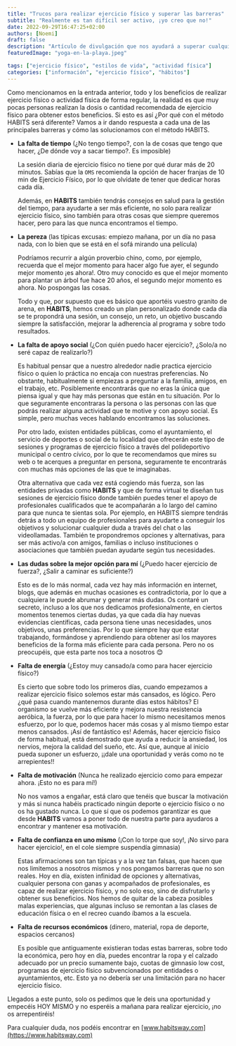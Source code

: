 ```yaml
---
title: "Trucos para realizar ejercicio físico y superar las barreras"
subtitle: "Realmente es tan difícil ser activo, ¡yo creo que no!"
date: 2022-09-29T16:47:25+02:00
authors: [Noemi]
draft: false
description: "Artículo de divulgación que nos ayudará a superar cualquier barrera para ser más activos."
featuredImage: "yoga-en-la-playa.jpeg"

tags: ["ejercicio físico", "estilos de vida", "actividad física"]
categories: ["información", "ejercicio físico", "hábitos"]
---
```


Como mencionamos en la entrada anterior, todo y los beneficios de realizar ejercicio físico o actividad física de forma regular, la realidad es que muy pocas personas realizan la dosis o cantidad recomendada de ejercicio físico para obtener estos beneficios.
Si esto es así ¿Por qué con el método HABITS será diferente? Vamos a ir dando respuesta a cada una de las principales barreras y cómo las solucionamos con el método HABITS.

* **La falta de tiempo** (¿No tengo tiempo?, con la de cosas que tengo que hacer, ¿De dónde voy a sacar tiempo?. Es imposible)

  La sesión diaria de ejercicio físico no tiene por qué durar más de 20 minutos. Sabías que la `OMS` recomienda la opción de hacer franjas de 10 min de Ejercicio Físico, por lo que olvídate de tener que dedicar horas cada día.

  Además, en **HABITS** también tendrás consejos en salud para la gestión del tiempo, para ayudarte a ser más eficiente, no solo para realizar ejercicio físico, sino también para otras cosas que siempre queremos hacer, pero para las que nunca encontramos el tiempo.

* **La pereza** (las típicas excusas: empiezo mañana, por un día no pasa nada, con lo bien que se está en el sofá mirando una película)

  Podríamos recurrir a algún proverbio chino, como, por ejemplo, recuerda que el mejor momento para hacer algo fue ayer, el segundo mejor momento ¡es ahora!. Otro muy conocido es que el mejor momento para plantar un árbol fue hace 20 años, el segundo mejor momento es ahora. No pospongas las cosas. 
  
  Todo y que, por supuesto que es básico que aportéis vuestro granito de arena, en **HABITS**, hemos creado un plan personalizado donde cada día se te propondrá una sesión, un consejo, un reto, un objetivo buscando siempre la satisfacción, mejorar la adherencia al programa y sobre todo resultados.

* **La falta de apoyo social** (¿Con quién puedo hacer ejercicio?, ¿Solo/a no seré capaz de realizarlo?)

  Es habitual pensar que a nuestro alrededor nadie practica ejercicio físico o quien lo práctica no encaja con nuestras preferencias. No obstante, habitualmente si empiezas a preguntar a la familia, amigos, en el trabajo, etc. Posiblemente encontrarás que no eras la única que piensa igual y que hay más personas que están en tu situación. Por lo que seguramente encontraras la persona o las personas con las que podrás realizar alguna actividad que te motive y con apoyo social. Es simple, pero muchas veces hablando encontramos las soluciones.
  
  Por otro lado, existen entidades públicas, como el ayuntamiento, el servicio de deportes o social de tu localidad que ofrecerán este tipo de sesiones y programas de ejercicio físico a través del polideportivo municipal o centro cívico, por lo que te recomendamos que mires su web o te acerques a preguntar en persona, seguramente te encontrarás con muchas más opciones de las que te imaginabas.
  
  Otra alternativa que cada vez está cogiendo más fuerza, son las entidades privadas como **HABITS** y que de forma virtual te diseñan tus sesiones de ejercicio físico donde también puedes tener el apoyo de profesionales cualificados que te acompañarán a lo largo del camino para que nunca te sientas sola. Por ejemplo, en HABITS siempre tendrás detrás a todo un equipo de profesionales para ayudarte a conseguir los objetivos y solucionar cualquier duda a través del chat o las videollamadas. También te propondremos opciones y alternativas, para ser más activo/a con amigos, familias o incluso instituciones o asociaciones que también puedan ayudarte según tus necesidades.

* **Las dudas sobre la mejor opción para mí** (¿Puedo hacer ejercicio de fuerza?, ¿Salir a caminar es suficiente?)
 
  Esto es de lo más normal, cada vez hay más información en internet, blogs, que además en muchas ocasiones es contradictoria, por lo que a cualquiera le puede abrumar y generar más dudas. Os contaré un secreto, incluso a los que nos dedicamos profesionalmente, en ciertos momentos tenemos ciertas dudas, ya que cada día hay nuevas evidencias científicas, cada persona tiene unas necesidades, unos objetivos, unas preferencias. Por lo que siempre hay que estar trabajando, formándose y aprendiendo para obtener así los mayores beneficios de la forma más eficiente para cada persona. Pero no os preocupéis, que esta parte nos toca a nosotros 😊

* **Falta de energía** (¿Estoy muy cansado/a como para hacer ejercicio físico?)

  Es cierto que sobre todo los primeros días, cuando empezamos a realizar ejercicio físico solemos estar más cansados, es lógico. Pero ¿qué pasa cuando mantenemos durante días estos hábitos? El organismo se vuelve más eficiente y mejora nuestra resistencia aeróbica, la fuerza, por lo que para hacer lo mismo necesitamos menos esfuerzo, por lo que, podemos hacer más cosas y al mismo tiempo estar menos cansados. ¡Así de fantástico es! Además, hacer ejercicio físico de forma habitual, está demostrado que ayuda a reducir la ansiedad, los nervios, mejora la calidad del sueño, etc. Así que, aunque al inicio pueda suponer un esfuerzo, ¡¡dale una oportunidad y verás como no te arrepientes!!

* **Falta de motivación** (Nunca he realizado ejercicio como para empezar ahora. ¡Esto no es para mí!)

  No nos vamos a engañar, está claro que tenéis que buscar la motivación y más si nunca habéis practicado ningún deporte o ejercicio físico o no os ha gustado nunca. Lo que sí que os podemos garantizar es que desde **HABITS** vamos a poner todo de nuestra parte para ayudaros a encontrar y mantener esa motivación.

* **Falta de confianza en uno mismo** (¡Con lo torpe que soy!, ¡No sirvo para hacer ejercicio!, en el cole siempre suspendía gimnasia)

  Estas afirmaciones son tan típicas y a la vez tan falsas, que hacen que nos limitemos a nosotros mismos y nos pongamos barreras que no son reales. Hoy en día, existen infinidad de opciones y alternativas, cualquier persona con ganas y acompañados de profesionales, es capaz de realizar ejercicio físico, y no solo eso, sino de disfrutarlo y obtener sus beneficios. Nos hemos de quitar de la cabeza posibles malas experiencias, que algunas incluso se remontan a las clases de educación física o en el recreo cuando íbamos a la escuela.

* **Falta de recursos económicos** (dinero, material, ropa de deporte, espacios cercanos)

  Es posible que antiguamente existieran todas estas barreras, sobre todo la económica, pero hoy en día, puedes encontrar la ropa y el calzado adecuado por un precio sumamente bajo, cuotas de gimnasio low cost, programas de ejercicio físico subvencionados por entidades o ayuntamientos, etc. Esto ya no debería ser una limitación para no hacer ejercicio físico.



Llegados a este punto, solo os pedimos que le deis una oportunidad y empecéis HOY MISMO y no esperéis a mañana para realizar ejercicio, ¡no os arrepentiréis!

Para cualquier duda, nos podéis encontrar en [www.habitsway.com](https://www.habitsway.com)

